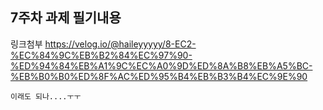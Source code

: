 ## **7주차 과제 필기내용**

링크첨부 
https://velog.io/@haileyyyyy/8-EC2-%EC%84%9C%EB%B2%84%EC%97%90-%ED%94%84%EB%A1%9C%EC%A0%9D%ED%8A%B8%EB%A5%BC-%EB%B0%B0%ED%8F%AC%ED%95%B4%EB%B3%B4%EC%9E%90

  ```
  이래도 되나....ㅜㅜ 
